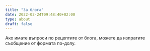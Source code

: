 ```yaml
---
title: "За блога"
date: 2022-02-24T09:48:40+02:00
type: about
draft: false
---
```


Ако имате въпроси по рецептите от блога, можете да изпратите съобщение от формата по-долу.